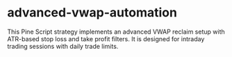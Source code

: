 # advanced-vwap-automation
This Pine Script strategy implements an advanced VWAP reclaim setup with ATR-based stop loss and take profit filters. It is designed for intraday trading sessions with daily trade limits.

